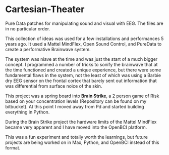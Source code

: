 # Cartesian-Theater
Pure Data patches for manipulating sound and visual with EEG.  The files are in no particular order. 

This collection of ideas was used for a few installations and performances 5 years ago.  It used a Mattel MindFlex, Open Sound Control, and PureData to create a performative Brainwave system.

The system was niave at the time and was just the start of a much bigger concept.  I programmed a number of tricks to sonify the brainwave that at the time functioned and created a unique experience, but there were some fundamental flaws in the system, not the least of which was using a Barbie dry EEG sensor on the frontal cortex that barely sent out information that was differential from surface noice of the skin.

This project was a spring board into **Brain Strike**, a 2 person game of Risk based on your concentration levels (Repository can be found on my bitbucket).  At this point I moved away from Pd and started building everything in Python.  

During the Brain Strike project the hardware limits of the Mattel MindFlex became very apparent and I have moved into the OpenBCI platform.

This was a fun experiment and totally worth the learnings, but future projects are being worked on in Max, Python, and OpenBCI instead of this format.